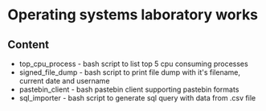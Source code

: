 # Operating systems laboratory works

## Content

* top_cpu_process - bash script to list top 5 cpu consuming processes 
* signed_file_dump - bash script to print file dump with it's  filename, current date and username
* pastebin_client - bash pastebin client supporting pastebin formats
* sql_importer - bash script to generate sql query with data from .csv file

